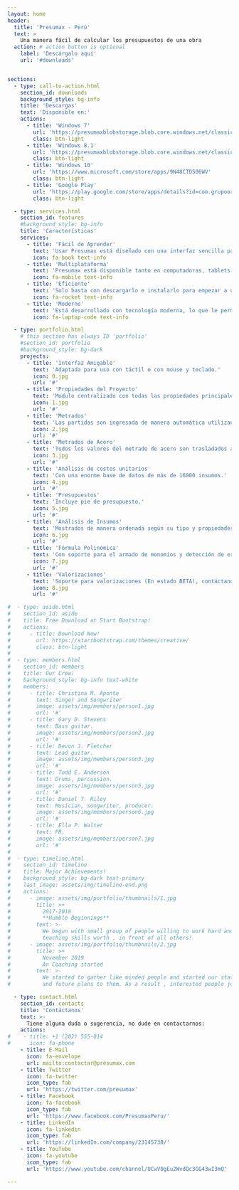 ```yaml
---
layout: home
header:
  title: 'Presumax - Perú'
  text: >
    Una manera fácil de calcular los presupuestos de una obra
  action: # action button is optional
    label: 'Descárgalo aquí'
    url: '#downloads'


sections:
  - type: call-to-action.html
    section_id: downloads
    background_style: bg-info
    title: 'Descargas'
    text: 'Disponible en:'
    actions:
      - title: 'Windows 7'
        url: 'https://presumaxblobstorage.blob.core.windows.net/classicapphost/PresumaxPeruSetup.exe'
        class: btn-light
      - title: 'Windows 8.1'
        url: 'https://presumaxblobstorage.blob.core.windows.net/classicapphost/PresumaxPeruSetup.exe'
        class: btn-light
      - title: 'Windows 10'
        url: 'https://www.microsoft.com/store/apps/9N48CTD506WV'
        class: btn-light
      - title: 'Google Play'
        url: 'https://play.google.com/store/apps/details?id=com.grupoorbegoso.PresumaxPeru'
        class: btn-light

  - type: services.html
    section_id: features
    #background_style: bg-info
    title: 'Características'
    services:
      - title: 'Fácil de Aprender'
        text: 'Usar Presumax está diseñado con una interfaz sencilla para que la curva de aprendizaje sea mínima.'
        icon: fa-book text-info
      - title: 'Multiplataforma'
        text: 'Presumax está disponible tanto en computadoras, tablets y smartphones.'
        icon: fa-mobile text-info
      - title: 'Eficiente'
        text: 'Solo basta con descargarlo e instalarlo para empezar a utilizarlo.'
        icon: fa-rocket text-info
      - title: 'Moderno'
        text: 'Está desarrollado con tecnología moderna, lo que le permite estar disponible tanto en dispositivos de esta generación como en la siguiente (Windows 10 S, PC-ARM, ARM64).'
        icon: fa-laptop-code text-info

  - type: portfolio.html
    # this section has always ID 'portfolio'
    #section_id: portfolio
    #background_style: bg-dark
    projects:
      - title: 'Interfaz Amigable'
        text: 'Adaptada para uso con táctil o con mouse y teclado.'
        icon: 0.jpg
        url: '#'
      - title: 'Propiedades del Proyecto'
        text: 'Modulo centralizado con todas las propiedades principales del proyecto.'
        icon: 1.jpg
        url: '#'
      - title: 'Metrados'
        text: 'Las partidas son ingresada de manera automática utilizando la norma de metrados vigente.'
        icon: 2.jpg
        url: '#'
      - title: 'Metrados de Acero'
        text: 'Todos los valores del metrado de acero son trasladados automáticamente al cuerpo del metrado.'
        icon: 3.jpg
        url: '#'
      - title: 'Análisis de costos unitarios'
        text: 'Con una enorme base de datos de más de 16000 insumos.'
        icon: 4.jpg
        url: '#'
      - title: 'Presupuestos'
        text: 'Incluye pie de presupuesto.'
        icon: 5.jpg
        url: '#'
      - title: 'Análisis de Insumos'
        text: 'Mostrados de manera ordenada según su tipo y propiedades.'
        icon: 6.jpg
        url: '#'
      - title: 'Fórmula Polinómica'
        text: 'Con soporte para el armado de monomios y detección de errores en este.'
        icon: 7.jpg
        url: '#'
      - title: 'Valorizaciones'
        text: 'Soporte para valorizaciones (En estado BETA), contáctanos para enviarnos tus opiniones.'
        icon: 8.jpg
        url: '#'

#  - type: aside.html
#    section_id: aside
#    title: Free Download at Start Bootstrap!
#    actions:
#      - title: Download Now!
#        url: https://startbootstrap.com/themes/creative/
#        class: btn-light
#
#  - type: members.html
#    section_id: members
#    title: Our Crew!
#    background_style: bg-info text-white
#    members:
#      - title: Christina M. Aponte
#        text: Singer and Songwriter
#        image: assets/img/members/person1.jpg
#        url: '#'
#      - title: Gary D. Stevens
#        text: Bass guitar.
#        image: assets/img/members/person2.jpg
#        url: '#'
#      - title: Devon J. Fletcher
#        text: Lead guitar.
#        image: assets/img/members/person3.jpg
#        url: '#'
#      - title: Todd E. Anderson
#        text: Drums, percussion.
#        image: assets/img/members/person5.jpg
#        url: '#'
#      - title: Daniel T. Riley
#        text: Musician, songwriter, producer.
#        image: assets/img/members/person6.jpg
#        url: '#'
#      - title: Ella P. Walter
#        text: PR.
#        image: assets/img/members/person7.jpg
#        url: '#'
#
#  - type: timeline.html
#    section_id: timeline
#    title: Major Achievements!
#    background_style: bg-dark text-primary
#    last_image: assets/img/timeline-end.png
#    actions:
#      - image: assets/img/portfolio/thumbnails/1.jpg
#        title: >+
#          2017-2018
#          **Humble Beginnings**
#        text: >-
#          We begun with small group of people willing to work hard and make our
#          teaching skills worth , in front of all others!
#      - image: assets/img/portfolio/thumbnails/2.jpg
#        title: >+
#          November 2019
#          An Coaching started
#        text: >-
#          We started to gather like minded people and started our stategies
#          and future plans to them. As a result , interested people joined us!

  - type: contact.html
    section_id: contacts
    title: 'Contáctanos'
    text: >-
      Tiene alguna duda o sugerencia, no dude en contactarnos:
    actions:
#    - title: +1 (202) 555-014
#      icon: fa-phone
    - title: E-Mail
      icon: fa-envelope
      url: mailto:contactar@presumax.com
    - title: Twitter
      icon: fa-twitter
      icon_type: fab
      url: 'https://twitter.com/presumax'
    - title: Facebook
      icon: fa-facebook
      icon_type: fab
      url: 'https://www.facebook.com/PresumaxPeru/'
    - title: LinkedIn
      icon: fa-linkedin
      icon_type: fab
      url: 'https://linkedIn.com/company/23145738/'
    - title: YouTube
      icon: fa-youtube
      icon_type: fab
      url: 'https://www.youtube.com/channel/UCwV0gEu2WvdQc3GG43wI3mQ'

---
```


